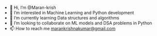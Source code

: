 - 👋 Hi, I’m @Maran-krish
- 👀 I’m interested in Machine Learning and Python development
- 🌱 I’m currently learning Data structures and algorithms
- 💞️ I’m looking to collaborate on ML models and DSA problems in Python
- 📫 How to reach me marankrishnakumar@gmail.com


<!---
Maran-krish/Maran-krish is a ✨ special ✨ repository because its `README.md` (this file) appears on your GitHub profile.
You can click the Preview link to take a look at your changes.
--->
